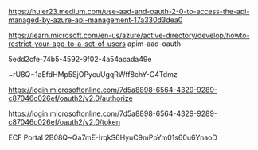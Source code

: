 <https://huier23.medium.com/use-aad-and-oauth-2-0-to-access-the-api-managed-by-azure-api-management-17a330d3dea0>

<https://learn.microsoft.com/en-us/azure/active-directory/develop/howto-restrict-your-app-to-a-set-of-users>
apim-aad-oauth

5edd2cfe-74b5-4592-9f02-4a54acada49e

~rU8Q~1aEfdHMp5SjOPycuUgqRWff8chY-C4Tdmz

<https://login.microsoftonline.com/7d5a8898-6564-4329-9289-c87046c026ef/oauth2/v2.0/authorize>

<https://login.microsoftonline.com/7d5a8898-6564-4329-9289-c87046c026ef/oauth2/v2.0/token>


ECF Portal
2B08Q~Qa7mE-IrqkS6HyuC9mPpYm01s60u6YnaoD


